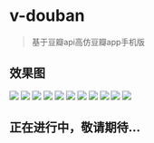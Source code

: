 # v-douban

> 基于豆瓣api高仿豆瓣app手机版
 
## 效果图 
![](https://github.com/windlany/vue-douban/blob/master/static/preview/loading.png)
![](https://github.com/windlany/vue-douban/blob/master/static/preview/search.png)
![](https://github.com/windlany/vue-douban/blob/master/static/preview/movie.png)
![](https://github.com/windlany/vue-douban/blob/master/static/preview/movieMore.png)
![](https://github.com/windlany/vue-douban/blob/master/static/preview/movieSignle.png)
![](https://github.com/windlany/vue-douban/blob/master/static/preview/book.png)
![](https://github.com/windlany/vue-douban/blob/master/static/preview/bookMore.png)
![](https://github.com/windlany/vue-douban/blob/master/static/preview/bookSignle.png)
![](https://github.com/windlany/vue-douban/blob/master/static/preview/music.png)
![](https://github.com/windlany/vue-douban/blob/master/static/preview/musicMore.png)
![](https://github.com/windlany/vue-douban/blob/master/static/preview/musicSignle.png)



## 正在进行中，敬请期待...
